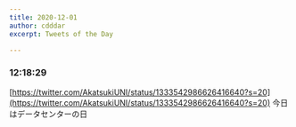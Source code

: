 ```yaml
---
title: 2020-12-01
author: cdddar
excerpt: Tweets of the Day

---
```


### 12:18:29

[https://twitter.com/AkatsukiUNI/status/1333542986626416640?s=20](https://twitter.com/AkatsukiUNI/status/1333542986626416640?s=20)
今日はデータセンターの日

